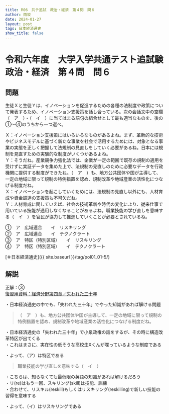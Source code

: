```yaml
---
title: R06　共テ追試　政治・経済　第４問　問６
author: 雨坂
date: 2024-01-27
layout: post
tags: 日本経済通史
show_title: false
---
```

  
# 令和六年度　大学入学共通テスト追試験　政治・経済　第４問　問６  
  
## 問題  
生徒Ｘと生徒Ｙは、イノベーションを促進するための各種の法制度や政策について発表するため、イノベーション支援策を話し合っている。次の会話文中の空欄（　ア　）・（　イ　）に当てはまる語句の組合せとして最も適当なものを、後の①〜④のうちから一つ選べ。  
  
Ｘ：イノベーション支援策にはいろいろなものがあるよね。まず、革新的な技術やビジネスモデルに基づく新たな事業を社会で活用するためには、対象となる事業の実態を正しく把握して法規制の見直しをしていく必要があるね。日本には規制を見直すための実験的な制度がいくつかあるよね。  
Ｙ：そうだね。産業競争力強化法では、企業が一定の範囲で既存の規制の適用を受けずに実証データを集めた上で、法規制の見直しのために必要なデータを行政機関に提供する制度ができたね。（　ア　）も、地方公共団体や国が主導して、一定の地域に限って規制の特例措置を認め、規制改革や地域産業の活性化につなげる制度だね。  
Ｘ：イノベーションを起こしていくためには、法規制の見直し以外にも、人材育成や資金調達の支援策も不可欠だね。  
Ｙ：人材育成に関していえば、社会の技術革新や時代の変化により、従来仕事で用いている技能が通用しなくなることがあるよね。職業技能の学び直しを意味する（　イ　）を官民が協力して推進していくことが必要とされているね。  
  
①　ア　広域連合　　イ　リスキリング  
②　ア　広域連合　　イ　テクノクラート  
③　ア　特区（特別区域）　　イ　リスキリング  
④　ア　特区（特別区域）　　イ　テクノクラート  
  
[＃日本経済通史]({{ site.baseurl }}/tag/pol01_01-5/)  
  
## 解説  
正解：③  
[復習用資料：経済分野第四章／失われた三十年](https://teacheramesaka.github.io/highschooleconomics/04_05.html)
  
・日本経済通史の中でも、「失われた三十年」でやった知識があれば解ける問題  
  
>（　ア　）も、地方公共団体や国が主導して、一定の地域に限って規制の特例措置を認め、規制改革や地域産業の活性化につなげる制度だね。  
  
・日本経済通史の「失われた三十年」で小泉政権の話をするが、その時に構造改革特区が出てくる  
・これはまさに、実在性の低そうな高校生Xくんが喋っているような制度である  
  
・よって、（ア）は特区である  
  
>職業技能の学び直しを意味する（　イ　）  
  
・こちらは、知らなくても最低限の英語の知識があれば解けるだろう  
・リ(re)はもう一回、スキリング(skill)は技能、訓練  
・合わせて、リスキル(reskill)もしくはリスキリング(reskilling)で新しい技能の習得を意味する  
  
・よって、（イ）はリスキリングである  
